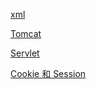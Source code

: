 [xml](https://github.com/Pumpkin9841/JavaNotes/blob/main/docx/Java/Java%20EE/%E3%80%90JavaWeb%E3%80%91xml-javawebxml.md)

[Tomcat](https://github.com/Pumpkin9841/JavaNotes/blob/main/docx/Java/Java%20EE/%E3%80%90JavaWeb%E3%80%91Tomcat-javawebtomcat.md)

[Servlet](https://github.com/Pumpkin9841/JavaNotes/blob/main/docx/Java/Java%20EE/%E3%80%90JavaWeb%E3%80%91Servlet-javawebservlet.md)

[Cookie 和 Session](https://github.com/Pumpkin9841/JavaNotes/blob/main/docx/Java/Java%20EE/%E3%80%90JavaWeb%E3%80%91Cookie%E5%92%8CSession.md)
